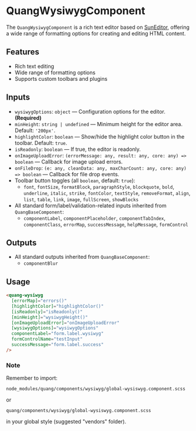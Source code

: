 # QuangWysiwygComponent

The `QuangWysiwygComponent` is a rich text editor based on [SunEditor](https://github.com/JiHong88/SunEditor), offering a wide range of formatting options for creating and editing HTML content.

## Features

- Rich text editing
- Wide range of formatting options
- Supports custom toolbars and plugins

## Inputs

- `wysiwygOptions`: `object` — Configuration options for the editor. **(Required)**
- `minHeight`: `string | undefined` — Minimum height for the editor area. Default: `'200px'`.
- `highlightColor`: `boolean` — Show/hide the highlight color button in the toolbar. Default: `true`.
- `isReadonly`: `boolean` — If true, the editor is readonly.
- `onImageUploadError`: `(errorMessage: any, result: any, core: any) => boolean` — Callback for image upload errors.
- `onFileDrop`: `(e: any, cleanData: any, maxCharCount: any, core: any) => boolean` — Callback for file drop events.
- Toolbar button toggles (all `boolean`, default: `true`):
  - `font`, `fontSize`, `formatBlock`, `paragraphStyle`, `blockquote`, `bold`, `underline`, `italic`, `strike`, `fontColor`, `textStyle`, `removeFormat`, `align`, `list`, `table`, `link`, `image`, `fullScreen`, `showBlocks`
- All standard form/label/validation-related inputs inherited from `QuangBaseComponent`:
  - `componentLabel`, `componentPlaceholder`, `componentTabIndex`, `componentClass`, `errorMap`, `successMessage`, `helpMessage`, `formControl`

## Outputs

- All standard outputs inherited from `QuangBaseComponent`:
  - `componentBlur`

## Usage

```html
<quang-wysiwyg
  [errorMap]="errors()"
  [highlightColor]="highlightColor()"
  [isReadonly]="isReadonly()"
  [minHeight]="wysiwygHeight()"
  [onImageUploadError]="onImageUploadError"
  [wysiwygOptions]="wysiwygOptions"
  componentLabel="form.label.wysiwyg"
  formControlName="testInput"
  successMessage="form.label.success"
/>
```

### Note

Remember to import:

`node_modules/quang/components/wysiwyg/global-wysiswyg.component.scss`

or

`quang/components/wysiwyg/global-wysiswyg.component.scss`

in your global style (suggested "vendors" folder).
